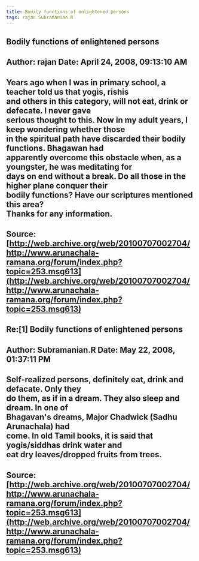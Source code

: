 ```yaml
--- 
title: Bodily functions of enlightened persons   
tags: rajan Subramanian.R  
---  
```

## Bodily functions of enlightened persons  
Author: rajan               Date: April 24, 2008, 09:13:10 AM  
---  
Years ago when I was in primary school, a teacher told us that yogis, rishis  
and others in this category, will not eat, drink or defecate. I never gave  
serious thought to this. Now in my adult years, I keep wondering whether those  
in the spiritual path have discarded their bodily functions. Bhagawan had  
apparently overcome this obstacle when, as a youngster, he was meditating for  
days on end without a break. Do all those in the higher plane conquer their  
bodily functions? Have our scriptures mentioned this area?   
Thanks for any information.
 ---  
Source:[http://web.archive.org/web/20100707002704/http://www.arunachala-ramana.org/forum/index.php?topic=253.msg613](http://web.archive.org/web/20100707002704/http://www.arunachala-ramana.org/forum/index.php?topic=253.msg613)   
---  

## Re:[1] Bodily functions of enlightened persons  
Author: Subramanian.R       Date: May 22, 2008, 01:37:11 PM  
---  
Self-realized persons, definitely eat, drink and defacate. Only they   
do them, as if in a dream. They also sleep and dream. In one of   
Bhagavan's dreams, Major Chadwick (Sadhu Arunachala) had   
come. In old Tamil books, it is said that yogis/siddhas drink water and   
eat dry leaves/dropped fruits from trees.
 ---  
Source:[http://web.archive.org/web/20100707002704/http://www.arunachala-ramana.org/forum/index.php?topic=253.msg613](http://web.archive.org/web/20100707002704/http://www.arunachala-ramana.org/forum/index.php?topic=253.msg613)   
---  

